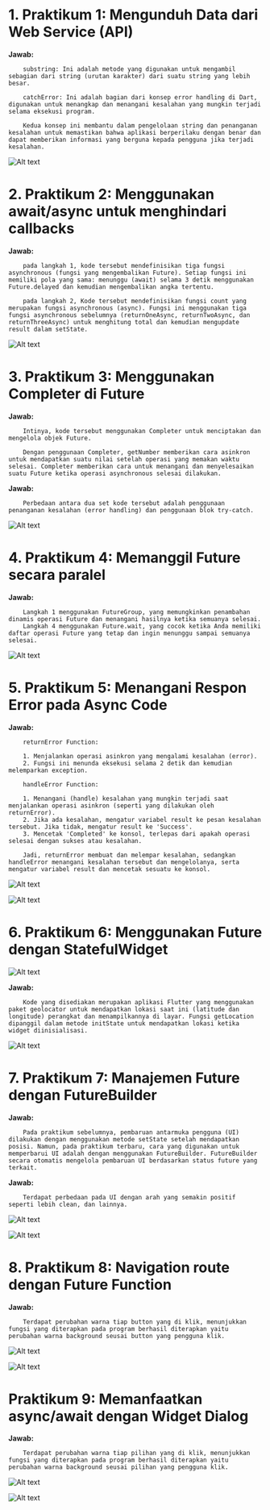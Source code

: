 # <b> 1. Praktikum 1: Mengunduh Data dari Web Service (API) </b>

<b>Jawab:</b>

        substring: Ini adalah metode yang digunakan untuk mengambil sebagian dari string (urutan karakter) dari suatu string yang lebih besar.

        catchError: Ini adalah bagian dari konsep error handling di Dart, digunakan untuk menangkap dan menangani kesalahan yang mungkin terjadi selama eksekusi program.

        Kedua konsep ini membantu dalam pengelolaan string dan penanganan kesalahan untuk memastikan bahwa aplikasi berperilaku dengan benar dan dapat memberikan informasi yang berguna kepada pengguna jika terjadi kesalahan.

![Alt text](<Desain tanpa judul (3).gif>)

# <b> 2. Praktikum 2: Menggunakan await/async untuk menghindari callbacks </b>

<b>Jawab:</b>

        pada langkah 1, kode tersebut mendefinisikan tiga fungsi asynchronous (fungsi yang mengembalikan Future). Setiap fungsi ini memiliki pola yang sama: menunggu (await) selama 3 detik menggunakan Future.delayed dan kemudian mengembalikan angka tertentu.

        pada langkah 2, Kode tersebut mendefinisikan fungsi count yang merupakan fungsi asynchronous (async). Fungsi ini menggunakan tiga fungsi asynchronous sebelumnya (returnOneAsync, returnTwoAsync, dan returnThreeAsync) untuk menghitung total dan kemudian mengupdate result dalam setState.

![Alt text](<Desain tanpa judul (5).gif>)

# <b> 3. Praktikum 3: Menggunakan Completer di Future </b>

<b>Jawab:</b>

        Intinya, kode tersebut menggunakan Completer untuk menciptakan dan mengelola objek Future.

        Dengan penggunaan Completer, getNumber memberikan cara asinkron untuk mendapatkan suatu nilai setelah operasi yang memakan waktu selesai. Completer memberikan cara untuk menangani dan menyelesaikan suatu Future ketika operasi asynchronous selesai dilakukan.

<b>Jawab:</b>

        Perbedaan antara dua set kode tersebut adalah penggunaan penanganan kesalahan (error handling) dan penggunaan blok try-catch.

![Alt text](<Desain tanpa judul (6).gif>)

# <b> 4. Praktikum 4: Memanggil Future secara paralel </b>

<b>Jawab:</b>

        Langkah 1 menggunakan FutureGroup, yang memungkinkan penambahan dinamis operasi Future dan menangani hasilnya ketika semuanya selesai.
        Langkah 4 menggunakan Future.wait, yang cocok ketika Anda memiliki daftar operasi Future yang tetap dan ingin menunggu sampai semuanya selesai.

![Alt text](<Desain tanpa judul (7).gif>)

# <b> 5. Praktikum 5: Menangani Respon Error pada Async Code </b>

<b>Jawab:</b>

        returnError Function:

        1. Menjalankan operasi asinkron yang mengalami kesalahan (error).
        2. Fungsi ini menunda eksekusi selama 2 detik dan kemudian melemparkan exception.

        handleError Function:

        1. Menangani (handle) kesalahan yang mungkin terjadi saat menjalankan operasi asinkron (seperti yang dilakukan oleh returnError).
        2. Jika ada kesalahan, mengatur variabel result ke pesan kesalahan tersebut. Jika tidak, mengatur result ke 'Success'.
        3. Mencetak 'Completed' ke konsol, terlepas dari apakah operasi selesai dengan sukses atau kesalahan.

        Jadi, returnError membuat dan melempar kesalahan, sedangkan handleError menangani kesalahan tersebut dan mengelolanya, serta mengatur variabel result dan mencetak sesuatu ke konsol.

![Alt text](<Desain tanpa judul (11).gif>)

![Alt text](<Desain tanpa judul (13).gif>)

# <b> 6. Praktikum 6: Menggunakan Future dengan StatefulWidget </b>

![Alt text](image-21.png)

<b>Jawab:</b>

        Kode yang disediakan merupakan aplikasi Flutter yang menggunakan paket geolocator untuk mendapatkan lokasi saat ini (latitude dan longitude) perangkat dan menampilkannya di layar. Fungsi getLocation dipanggil dalam metode initState untuk mendapatkan lokasi ketika widget diinisialisasi.

![Alt text](<Desain tanpa judul (15).gif>)

# <b> 7. Praktikum 7: Manajemen Future dengan FutureBuilder </b>

<b>Jawab:</b>

        Pada praktikum sebelumnya, pembaruan antarmuka pengguna (UI) dilakukan dengan menggunakan metode setState setelah mendapatkan posisi. Namun, pada praktikum terbaru, cara yang digunakan untuk memperbarui UI adalah dengan menggunakan FutureBuilder. FutureBuilder secara otomatis mengelola pembaruan UI berdasarkan status future yang terkait.

<b>Jawab:</b>

        Terdapat perbedaan pada UI dengan arah yang semakin positif seperti lebih clean, dan lainnya.

![Alt text](<Desain tanpa judul (16).gif>)

![Alt text](<Desain tanpa judul (21).gif>)

# <b> 8. Praktikum 8: Navigation route dengan Future Function</b>

<b>Jawab:</b>

        Terdapat perubahan warna tiap button yang di klik, menunjukkan fungsi yang diterapkan pada program berhasil diterapkan yaitu perubahan warna background seusai button yang pengguna klik.

![Alt text](image-22.png)

![Alt text](<Desain tanpa judul (22).gif>)

# <b> Praktikum 9: Memanfaatkan async/await dengan Widget Dialog</b>

<b>Jawab:</b>

        Terdapat perubahan warna tiap pilihan yang di klik, menunjukkan fungsi yang diterapkan pada program berhasil diterapkan yaitu perubahan warna background seusai pilihan yang pengguna klik.

![Alt text](image-29.png)

![Alt text](<Desain tanpa judul (24).gif>)
